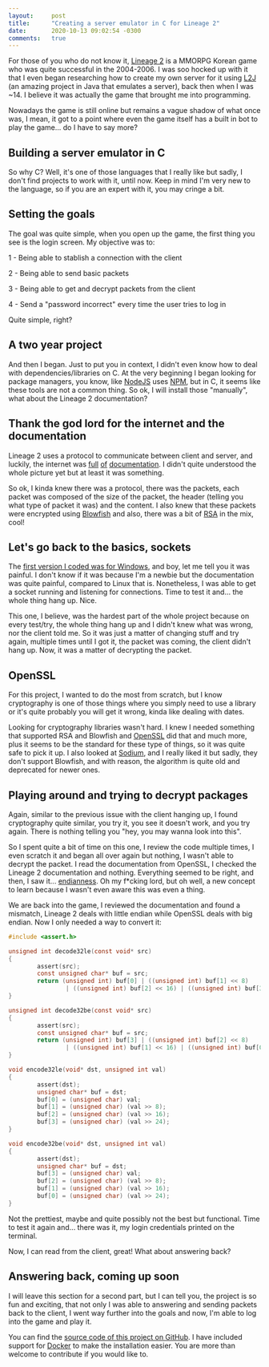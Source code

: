 ```yaml
---
layout:     post
title:      "Creating a server emulator in C for Lineage 2"
date:       2020-10-13 09:02:54 -0300
comments:   true
---
```


For those of you who do not know it, [Lineage 2](https://lineage.com) is a 
MMORPG Korean game who was quite successful in the 2004-2006. I was soo 
hocked up with it that I even began researching how to create my own server 
for it using [L2J](https://l2jserver.com/) (an amazing project in Java that emulates a server), 
back then when I was ~14. I believe it was actually the game that brought me into programming.

Nowadays the game is still online but remains a vague shadow of what once was, 
I mean, it got to a point where even the game itself has a built in bot to 
play the game... do I have to say more?

## Building a server emulator in C

So why C? Well, it's one of those languages that I really like but sadly, I 
don't find projects to work with it, until now. Keep in mind I'm very new to 
the language, so if you are an expert with it, you may cringe a bit.

## Setting the goals

The goal was quite simple, when you open up the game, the first thing you see 
is the login screen. My objective was to:

1 - Being able to stablish a connection with the client

2 - Being able to send basic packets

3 - Being able to get and decrypt packets from the client

4 - Send a "password incorrect" every time the user tries to log in

Quite simple, right?

## A two year project

And then I began. Just to put you in context, I didn't even know how to deal 
with dependencies/libraries on C. At the very beginning I began looking for 
package managers, you know, like [NodeJS](https://nodejs.org/en/) 
uses [NPM](https://www.npmjs.com/), but in C, it seems like these tools are not 
a common thing. So ok, I will install those "manually", what about the Lineage 2 
documentation?

## Thank the god lord for the internet and the documentation

Lineage 2 uses a protocol to communicate between client and server, and luckily,
the internet was [full](http://l2jserver.com/) [of](http://fursoffers.narod.ru/Packets.htm) 
[documentation](https://code.google.com/archive/p/l2adenalib/wikis/L2LoginServerProtocol.wiki).
I didn't quite understood the whole picture yet but at least it was something.

So ok, I kinda knew there was a protocol, there was the packets, each packet 
was composed of the size of the packet, the header (telling you what type 
of packet it was) and the content. I also knew that these packets were encrypted 
using [Blowfish](https://en.wikipedia.org/wiki/Blowfish_(cipher)) and also, 
there was a bit of [RSA](https://en.wikipedia.org/wiki/RSA_(cryptosystem)) in the mix, cool!

## Let's go back to the basics, sockets

The [first version I coded was for Windows](https://github.com/Ruk33/l2auth/tree/976070794384964681e5caaaab6bcd1d0ee62a49), and boy, let me tell you it was painful. 
I don't know if it was because I'm a newbie but the documentation was quite painful, compared 
to Linux that is. Nonetheless, I was able to get a socket running and listening for 
connections. Time to test it and... the whole thing hang up. Nice.

This one, I believe, was the hardest part of the whole project because on every 
test/try, the whole thing hang up and I didn't knew what was wrong, nor the 
client told me. So it was just a matter of changing stuff and try again, multiple 
times until I got it, the packet was coming, the client didn't hang up. Now, it
was a matter of decrypting the packet.

## OpenSSL

For this project, I wanted to do the most from scratch, but I know cryptography 
is one of those things where you simply need to use a library or it's quite 
probably you will get it wrong, kinda like dealing with dates.

Looking for cryptography libraries wasn't hard. I knew I needed something that 
supported RSA and Blowfish and [OpenSSL](https://www.openssl.org/) did that and 
much more, plus it seems to be the standard for these type of things, so it was 
quite safe to pick it up. I also looked at [Sodium](https://libsodium.gitbook.io/doc/), 
and I really liked it but sadly, they don't support Blowfish, and with reason, the
algorithm is quite old and deprecated for newer ones.

## Playing around and trying to decrypt packages

Again, similar to the previous issue with the client hanging up, I found cryptography 
quite similar, you try it, you see it doesn't work, and you try again. There is 
nothing telling you "hey, you may wanna look into this".

So I spent quite a bit of time on this one, I review the code multiple times, I 
even scratch it and began all over again but nothing, I wasn't able to decrypt 
the packet. I read the documentation from OpenSSL, I checked the Lineage 2 
documentation and nothing. Everything seemed to be right, and then, I saw it...
[endianness](https://en.wikipedia.org/wiki/Endianness). Oh my f*cking lord, but 
oh well, a new concept to learn because I wasn't even aware this was even a thing.

We are back into the game, I reviewed the documentation and found a mismatch,
Lineage 2 deals with little endian while OpenSSL deals with big endian. Now I 
only needed a way to convert it:

```c
#include <assert.h>

unsigned int decode32le(const void* src)
{
        assert(src);
        const unsigned char* buf = src;
        return (unsigned int) buf[0] | ((unsigned int) buf[1] << 8)
                | ((unsigned int) buf[2] << 16) | ((unsigned int) buf[3] << 24);
}

unsigned int decode32be(const void* src)
{
        assert(src);
        const unsigned char* buf = src;
        return (unsigned int) buf[3] | ((unsigned int) buf[2] << 8)
                | ((unsigned int) buf[1] << 16) | ((unsigned int) buf[0] << 24);
}

void encode32le(void* dst, unsigned int val)
{
        assert(dst);
        unsigned char* buf = dst;
        buf[0] = (unsigned char) val;
        buf[1] = (unsigned char) (val >> 8);
        buf[2] = (unsigned char) (val >> 16);
        buf[3] = (unsigned char) (val >> 24);
}

void encode32be(void* dst, unsigned int val)
{
        assert(dst);
        unsigned char* buf = dst;
        buf[3] = (unsigned char) val;
        buf[2] = (unsigned char) (val >> 8);
        buf[1] = (unsigned char) (val >> 16);
        buf[0] = (unsigned char) (val >> 24);
}
```

Not the prettiest, maybe and quite possibly not the best but functional. Time 
to test it again and... there was it, my login credentials printed on the 
terminal.

Now, I can read from the client, great! What about answering back?

## Answering back, coming up soon

I will leave this section for a second part, but I can tell you, the project 
is so fun and exciting, that not only I was able to answering and sending packets 
back to the client, I went way further into the goals and now, I'm able to log
into the game and play it.

You can find the [source code of this project on GitHub](https://github.com/Ruk33/l2auth).
I have included support for [Docker](https://www.docker.com/) to make the 
installation easier. You are more than welcome to contribute if you would like to.